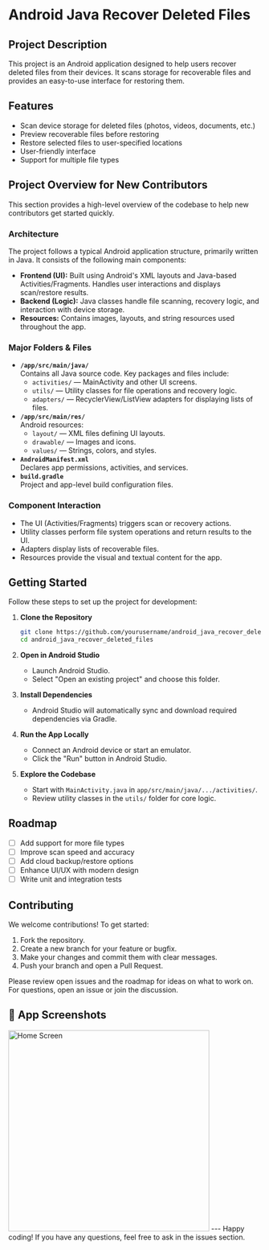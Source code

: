 # Android Java Recover Deleted Files

## Project Description

This project is an Android application designed to help users recover deleted files from their devices. It scans storage for recoverable files and provides an easy-to-use interface for restoring them.

## Features

- Scan device storage for deleted files (photos, videos, documents, etc.)
- Preview recoverable files before restoring
- Restore selected files to user-specified locations
- User-friendly interface
- Support for multiple file types

## Project Overview for New Contributors

This section provides a high-level overview of the codebase to help new contributors get started quickly.

### Architecture

The project follows a typical Android application structure, primarily written in Java. It consists of the following main components:

- **Frontend (UI):** Built using Android's XML layouts and Java-based Activities/Fragments. Handles user interactions and displays scan/restore results.
- **Backend (Logic):** Java classes handle file scanning, recovery logic, and interaction with device storage.
- **Resources:** Contains images, layouts, and string resources used throughout the app.

### Major Folders & Files

- **`/app/src/main/java/`**  
  Contains all Java source code. Key packages and files include:
  - `activities/` — MainActivity and other UI screens.
  - `utils/` — Utility classes for file operations and recovery logic.
  - `adapters/` — RecyclerView/ListView adapters for displaying lists of files.
- **`/app/src/main/res/`**  
  Android resources:
  - `layout/` — XML files defining UI layouts.
  - `drawable/` — Images and icons.
  - `values/` — Strings, colors, and styles.
- **`AndroidManifest.xml`**  
  Declares app permissions, activities, and services.
- **`build.gradle`**  
  Project and app-level build configuration files.

### Component Interaction

- The UI (Activities/Fragments) triggers scan or recovery actions.
- Utility classes perform file system operations and return results to the UI.
- Adapters display lists of recoverable files.
- Resources provide the visual and textual content for the app.

## Getting Started

Follow these steps to set up the project for development:

1. **Clone the Repository**
   ```bash
   git clone https://github.com/yourusername/android_java_recover_deleted_files.git
   cd android_java_recover_deleted_files
   ```

2. **Open in Android Studio**
   - Launch Android Studio.
   - Select "Open an existing project" and choose this folder.

3. **Install Dependencies**
   - Android Studio will automatically sync and download required dependencies via Gradle.

4. **Run the App Locally**
   - Connect an Android device or start an emulator.
   - Click the "Run" button in Android Studio.

5. **Explore the Codebase**
   - Start with `MainActivity.java` in `app/src/main/java/.../activities/`.
   - Review utility classes in the `utils/` folder for core logic.

## Roadmap

- [ ] Add support for more file types
- [ ] Improve scan speed and accuracy
- [ ] Add cloud backup/restore options
- [ ] Enhance UI/UX with modern design
- [ ] Write unit and integration tests

## Contributing

We welcome contributions! To get started:

1. Fork the repository.
2. Create a new branch for your feature or bugfix.
3. Make your changes and commit them with clear messages.
4. Push your branch and open a Pull Request.

Please review open issues and the roadmap for ideas on what to work on. For questions, open an issue or join the discussion.

## 📱 App Screenshots
<img src="https://github.com/user-attachments/assets/95fd88f8-802e-40d0-91db-ddda5180bbf0" alt="Home Screen" width="400"/>
---
Happy coding! If you have any questions, feel free to ask in the issues section.
